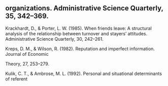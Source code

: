 ## organizations. Administrative Science Quarterly, 35, 342–369.

Krackhardt, D., & Porter, L. W. (1985). When friends leave: A structural analysis of the relationship between turnover and stayers’ attitudes. Administrative Science Quarterly, 30, 242–261.

Kreps, D. M., & Wilson, R. (1982). Reputation and imperfect information. Journal of Economic

Theory, 27, 253–279.

Kulik, C. T., & Ambrose, M. L. (1992). Personal and situational determinants of referent